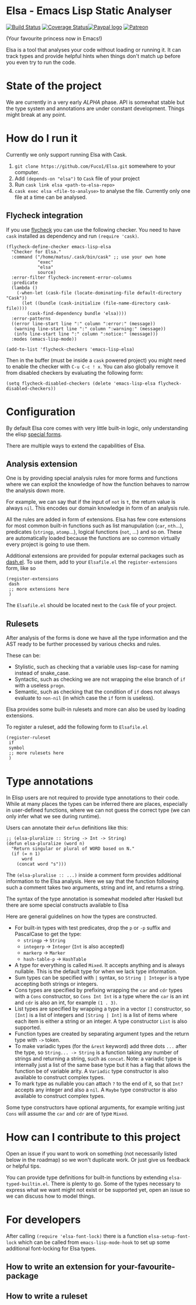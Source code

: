 #  Elsa - Emacs Lisp Static Analyser

[![Build Status](https://travis-ci.org/Fuco1/Elsa.svg?branch=master)](https://travis-ci.org/Fuco1/Elsa) [![Coverage Status](https://coveralls.io/repos/github/Fuco1/Elsa/badge.svg?branch=master)](https://coveralls.io/github/Fuco1/Elsa?branch=master)[![Paypal logo](https://www.paypalobjects.com/en_US/i/btn/btn_donate_LG.gif)](https://www.paypal.com/cgi-bin/webscr?cmd=_s-xclick&hosted_button_id=A5PMGVKCQBT88)
[![Patreon](https://c5.patreon.com/external/logo/logomarkOrange.svg)](https://www.patreon.com/user?u=3282358&ty=h)

(Your favourite princess now in Emacs!)

Elsa is a tool that analyses your code without loading or running it.
It can track types and provide helpful hints when things don't match
up before you even try to run the code.

# State of the project

We are currently in a very early *ALPHA* phase.  API is somewhat
stable but the type system and annotations are under constant
development.  Things might break at any point.

# How do I run it

Currently we only support running Elsa with Cask.

1. `git clone https://github.com/Fuco1/Elsa.git` somewhere to your computer.
2. Add `(depends-on "elsa")` to `Cask` file of your project
3. Run `cask link elsa <path-to-elsa-repo>`
4. `cask exec elsa <file-to-analyse>` to analyse the file.  Currently
   only one file at a time can be analysed.

## Flycheck integration

If you use [flycheck](https://github.com/flycheck/flycheck) you can use the following checker.  You need to have `cask` installed as dependency and run `(require 'cask)`.

``` emacs-lisp
(flycheck-define-checker emacs-lisp-elsa
  "Checker for Elsa."
  :command ("/home/matus/.cask/bin/cask" ;; use your own home
            "exec"
            "elsa"
            source)
  :error-filter flycheck-increment-error-columns
  :predicate
  (lambda ()
    (-when-let (cask-file (locate-dominating-file default-directory "Cask"))
      (let ((bundle (cask-initialize (file-name-directory cask-file))))
        (cask-find-dependency bundle 'elsa))))
  :error-patterns
  ((error line-start line ":" column ":error:" (message))
   (warning line-start line ":" column ":warning:" (message))
   (info line-start line ":" column ":notice:" (message)))
  :modes (emacs-lisp-mode))

(add-to-list 'flycheck-checkers 'emacs-lisp-elsa)
```

Then in the buffer (must be inside a `cask` powered project) you might
need to enable the checker with `C-u C-c ! x`.  You can also globally
remove it from disabled checkers by evaluating the following form:

``` emacs-lisp
(setq flycheck-disabled-checkers (delete 'emacs-lisp-elsa flycheck-disabled-checkers))
```

# Configuration

By default Elsa core comes with very little built-in logic, only
understanding the elisp [special
forms](https://www.gnu.org/software/emacs/manual/html_node/elisp/Special-Forms.html).

There are multiple ways to extend the capabilities of Elsa.

## Analysis extension

One is by providing special analysis rules for more forms and
functions where we can exploit the knowledge of how the function
behaves to narrow the analysis down more.

For example, we can say that if the input of `not` is `t`, the return
value is always `nil`.  This encodes our domain knowledge in form of
an analysis rule.

All the rules are added in form of extensions.  Elsa has few core
extensions for most common built-in functions such as list
manupulation (`car`, `nth`...), predicates (`stringp`, `atomp`...),
logical functions (`not`, ...) and so on.  These are automatically
loaded because the functions are so common virtually every project is
going to use them.

Additional extensions are provided for popular external packages such
as [dash.el](https://github.com/magnars/dash.el).  To use them, add to
your `Elsafile.el` the `register-extensions` form, like so

``` emacs-lisp
(register-extensions
 dash
 ;; more extensions here
 )
```

The `Elsafile.el` should be located next to the `Cask` file of your project.

## Rulesets

After analysis of the forms is done we have all the type information
and the AST ready to be further processed by various checks and rules.

These can be:

* Stylistic, such as checking that a variable uses lisp-case for
  naming instead of snake_case.
* Syntactic, such as checking we are not wrapping the else branch of
  `if` with a useless `progn`.
* Semantic, such as checking that the condition of `if` does not
  always evaluate to `non-nil` (in which case the `if` form is
  useless).

Elsa provides some built-in rulesets and more can also be used by loading extensions.

To register a ruleset, add the following form to `Elsafile.el`

``` emacs-lisp
(register-ruleset
 if
 symbol
 ;; more rulesets here
 )
```

# Type annotations

In Elisp users are not required to provide type annotations to their
code.  While at many places the types can be inferred there are
places, especially in user-defined functions, where we can not guess
the correct type (we can only infer what we see during runtime).

Users can annotate their `defun` definitions like this:

``` emacs-lisp
;; (elsa-pluralize :: String -> Int -> String)
(defun elsa-pluralize (word n)
  "Return singular or plural of WORD based on N."
  (if (= n 1)
      word
    (concat word "s")))
```

The `(elsa-pluralise :: ...)` inside a comment form provides
additional information to the Elsa analysis.  Here we say that the
function following such a comment takes two arguments, string and int,
and returns a string.

The syntax of the type annotation is somewhat modeled after Haskell
but there are some special constructs available to Elsa

Here are general guidelines on how the types are constructed.

- For built-in types with test predicates, drop the `p` or `-p` suffix and PascalCase to get the type:
    - `stringp` → `String`
    - `integerp` → `Integer` (`Int` is also accepted)
    - `markerp` → `Marker`
    - `hash-table-p` → `HashTable`
- A type for everything is called `Mixed`.  It accepts anything and is
  always nullable.  This is the default type for when we lack type
  information.
- Sum types can be specified with `|` syntax, so `String | Integer` is
  a type accepting both strings or integers.
- Cons types are specified by prefixing wrapping the `car` and `cdr`
  types with a `Cons` constructor, so `Cons Int Int` is a type where
  the `car` is an int and `cdr` is also an int, for example `(1 . 3)`.
- List types are specified by wrapping a type in a vector `[]`
  constructor, so `[Int]` is a list of integers and `[String | Int]`
  is a list of items where each item is either a string or an integer.
  A type constructor `List` is also supported.
- Function types are created by separating argument types and the
  return type with `->` token.
- To make variadic types (for the `&rest` keyword) add three dots
  `...` after the type, so `String... -> String` is a function taking
  any number of strings and returning a string, such as `concat`.
  Note: a variadic type is internally just a list of the same base
  type but it has a flag that allows the function be of variable
  arity.  A `Variadic` type constructor is also available to construct
  complex types.
- To mark type as nullable you can attach `?` to the end of it, so
  that `Int?` accepts any integer and also a `nil`.  A `Maybe` type
  constructor is also available to construct complex types.

Some type constructors have optional arguments, for example writing
just `Cons` will assume the `car` and `cdr` are of type `Mixed`.

# How can I contribute to this project

Open an issue if you want to work on something (not necessarily listed
below in the roadmap) so we won't duplicate work.  Or just give us
feedback or helpful tips.

You can provide type definitions for built-in functions by extending
`elsa-typed-builtin.el`.  There is plenty to go.  Some of the types
necessary to express what we want might not exist or be supported yet,
open an issue so we can discuss how to model things.

# For developers

After calling `(require 'elsa-font-lock)` there is a function
`elsa-setup-font-lock` which can be called from `emacs-lisp-mode-hook`
to set up some additional font-locking for Elsa types.

## How to write an extension for your-favourite-package

## How to write a ruleset
